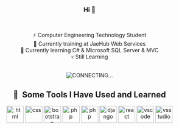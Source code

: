 <div align='center'>
  <h3>Hi 👋</h3>
<br/>
  
  ⚡ Computer Engineering Technology Student <br/>
  🔭 Currently training at JaeHub Web Services <br/>
  🌱 Currently learning C# & Microsoft SQL Server & MVC <br/>
  💀 Still Learning <br/> <br/>

  <img src="https://media.tenor.com/2a4KThsm4YgAAAAj/gaming-game-on.gif" alt="CONNECTING..."/>
  
  <h2> 🚀 &nbsp;Some Tools I Have Used and Learned</h2>
  <p>
  <img src="https://cdn.jsdelivr.net/gh/devicons/devicon/icons/html5/html5-original.svg" alt="html" width="45" height="45"/>
  <img src="https://cdn.jsdelivr.net/gh/devicons/devicon/icons/css3/css3-original.svg" alt="css" width="45" height="45"/>
  <img src="https://cdn.jsdelivr.net/gh/devicons/devicon/icons/bootstrap/bootstrap-original.svg" alt="bootstrap" width="45" height="45"/>
  <img src="https://cdn.jsdelivr.net/gh/devicons/devicon/icons/php/php-original.svg" alt="php" width="45" height="45"/>
  <img src="https://cdn.jsdelivr.net/gh/devicons/devicon/icons/python/python-original.svg" alt="php" width="45" height="45"/>
  <img src="https://cdn.jsdelivr.net/gh/devicons/devicon/icons/django/django-plain.svg" alt="django" width="45" height="45"/>
  <img src="https://cdn.jsdelivr.net/gh/devicons/devicon/icons/react/react-original.svg"  alt="react" width="45" height="45"/>
  <img src="https://cdn.jsdelivr.net/gh/devicons/devicon/icons/vscode/vscode-original.svg" alt="vscode" width="45" height="45"/>
  <img src="https://cdn.jsdelivr.net/gh/devicons/devicon/icons/visualstudio/visualstudio-plain.svg" alt="vsstudio" width="45" height="45"/>
  </p>
</div>

